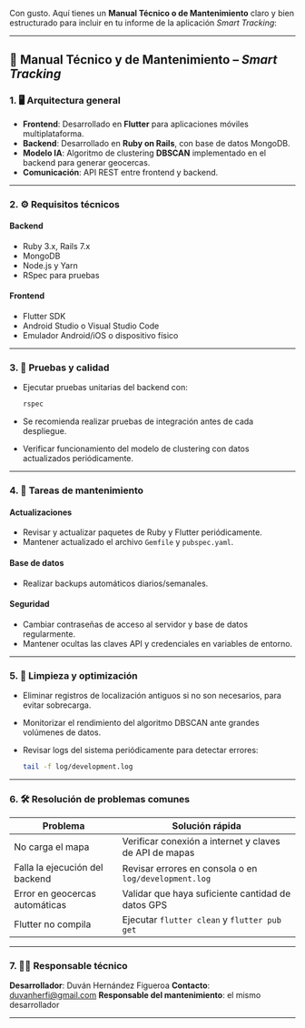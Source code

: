 Con gusto. Aquí tienes un **Manual Técnico o de Mantenimiento** claro y bien estructurado para incluir en tu informe de la aplicación *Smart Tracking*:

---

## 🧰 Manual Técnico y de Mantenimiento – *Smart Tracking*

### 1. 🖥️ Arquitectura general

* **Frontend**: Desarrollado en **Flutter** para aplicaciones móviles multiplataforma.
* **Backend**: Desarrollado en **Ruby on Rails**, con base de datos MongoDB.
* **Modelo IA**: Algoritmo de clustering **DBSCAN** implementado en el backend para generar geocercas.
* **Comunicación**: API REST entre frontend y backend.

---

### 2. ⚙️ Requisitos técnicos

#### Backend

* Ruby 3.x, Rails 7.x
* MongoDB
* Node.js y Yarn
* RSpec para pruebas

#### Frontend

* Flutter SDK
* Android Studio o Visual Studio Code
* Emulador Android/iOS o dispositivo físico

---

### 3. 🧪 Pruebas y calidad

* Ejecutar pruebas unitarias del backend con:

  ```bash
  rspec
  ```

* Se recomienda realizar pruebas de integración antes de cada despliegue.

* Verificar funcionamiento del modelo de clustering con datos actualizados periódicamente.

---

### 4. 🔄 Tareas de mantenimiento

#### Actualizaciones

* Revisar y actualizar paquetes de Ruby y Flutter periódicamente.
* Mantener actualizado el archivo `Gemfile` y `pubspec.yaml`.

#### Base de datos

* Realizar backups automáticos diarios/semanales.

#### Seguridad

* Cambiar contraseñas de acceso al servidor y base de datos regularmente.
* Mantener ocultas las claves API y credenciales en variables de entorno.

---

### 5. 🧹 Limpieza y optimización

* Eliminar registros de localización antiguos si no son necesarios, para evitar sobrecarga.
* Monitorizar el rendimiento del algoritmo DBSCAN ante grandes volúmenes de datos.
* Revisar logs del sistema periódicamente para detectar errores:

  ```bash
  tail -f log/development.log
  ```

---

### 6. 🛠️ Resolución de problemas comunes

| Problema                       | Solución rápida                                        |
| ------------------------------ | ------------------------------------------------------ |
| No carga el mapa               | Verificar conexión a internet y claves de API de mapas |
| Falla la ejecución del backend | Revisar errores en consola o en `log/development.log`  |
| Error en geocercas automáticas | Validar que haya suficiente cantidad de datos GPS      |
| Flutter no compila             | Ejecutar `flutter clean` y `flutter pub get`           |

---

### 7. 👨‍💻 Responsable técnico

**Desarrollador**: Duván Hernández Figueroa
**Contacto**: [duvanherfi@gmail.com](mailto:duvanherfi@gmail.com)
**Responsable del mantenimiento**: el mismo desarrollador

---
